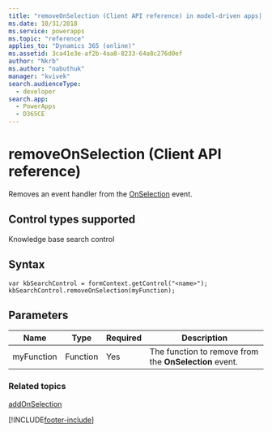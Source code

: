 ```yaml
---
title: "removeOnSelection (Client API reference) in model-driven apps| MicrosoftDocs"
ms.date: 10/31/2018
ms.service: powerapps
ms.topic: "reference"
applies_to: "Dynamics 365 (online)"
ms.assetid: 3ca41e3e-af2b-4aa8-8233-64a8c276d0ef
author: "Nkrb"
ms.author: "nabuthuk"
manager: "kvivek"
search.audienceType: 
  - developer
search.app: 
  - PowerApps
  - D365CE
---
```

# removeOnSelection (Client API reference)



Removes an event handler from the [OnSelection](../events/onselection.md) event. 

## Control types supported

Knowledge base search control

## Syntax

```
var kbSearchControl = formContext.getControl("<name>");
kbSearchControl.removeOnSelection(myFunction);
```

## Parameters

|Name | Type | Required | Description|
|--|--|--|--|
|myFunction |Function |Yes|The function to remove from the **OnSelection** event.| 

### Related topics

[addOnSelection](addOnSelection.md)




[!INCLUDE[footer-include](../../../../../includes/footer-banner.md)]